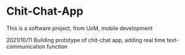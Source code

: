 # Chit-Chat-App
This is a software project, from UoM, mobile development

2021/10/11 Building prototype of chit-chat app, adding real time text-communication function
